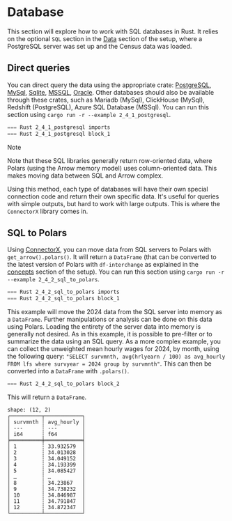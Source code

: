 # Database

This section will explore how to work with SQL databases in Rust. It relies on the optional `SQL` section in the [Data](../1_start/data.md#sql-optional) section of the setup, where a PostgreSQL server was set up and the Census data was loaded.

## Direct queries

You can direct query the data using the appropriate crate: [PostgreSQL](https://docs.rs/postgres/latest/postgres/), [MySql](https://docs.rs/mysql_common/latest/mysql_common/), [Sqlite](https://docs.rs/rusqlite/0.32.1/rusqlite/), [MSSQL](https://crates.io/crates/tiberius), [Oracle](https://docs.rs/tiberius/0.12.3/tiberius/). Other databases should also be available through these crates, such as Mariadb (MySql), ClickHouse (MySql), Redshift (PostgreSQL), Azure SQL Database (MSSql). You can run this section using `cargo run -r --example 2_4_1_postgresql`. 

```rust
=== Rust 2_4_1_postgresql imports
=== Rust 2_4_1_postgresql block_1
```

> [!NOTE]
> Note that these SQL libraries generally return row-oriented data, where Polars (using the Arrow memory model) uses column-oriented data. This makes moving data between SQL and Arrow complex.

Using this method, each type of databases will have their own special connection code and return their own specific data. It's useful for queries with simple outputs, but hard to work with large outputs. This is where the `ConnectorX` library comes in.

## SQL to Polars

Using [ConnectorX](https://docs.rs/connectorx/latest/connectorx/), you can move data from SQL servers to Polars with `get_arrow().polars()`. It will return a `DataFrame` (that can be converted to the latest version of Polars with `df-interchange` as explained in the [concepts](../1_start/concepts.md#polars-and-arrow-versions) section of the setup). You can run this section using `cargo run -r --example 2_4_2_sql_to_polars`.

```rust
=== Rust 2_4_2_sql_to_polars imports
=== Rust 2_4_2_sql_to_polars block_1
```

This example will move the 2024 data from the SQL server into memory as a `DataFrame`. Further manipulations or analysis can be done on this data using Polars. Loading the entirety of the server data into memory is generally not desired. As in this example, it is possible to pre-filter or to summarize the data using an SQL query. As a more complex example, you can collect the unweighted mean hourly wages for 2024, by month, using the following query: `"SELECT survmnth, avg(hrlyearn / 100) as avg_hourly FROM lfs where survyear = 2024 group by survmnth"`. This can then be converted into a `DataFrame` with `.polars()`.

```rust
=== Rust 2_4_2_sql_to_polars block_2
```

This will return a `DataFrame`.

```
shape: (12, 2)
┌──────────┬────────────┐
│ survmnth ┆ avg_hourly │
│ ---      ┆ ---        │
│ i64      ┆ f64        │
╞══════════╪════════════╡
│ 1        ┆ 33.932579  │
│ 2        ┆ 34.013028  │
│ 3        ┆ 34.049152  │
│ 4        ┆ 34.193399  │
│ 5        ┆ 34.085427  │
│ …        ┆ …          │
│ 8        ┆ 34.23867   │
│ 9        ┆ 34.738232  │
│ 10       ┆ 34.846987  │
│ 11       ┆ 34.791847  │
│ 12       ┆ 34.872347  │
└──────────┴────────────┘
```